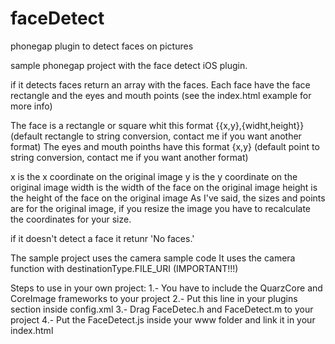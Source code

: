 faceDetect
==========

phonegap plugin to detect faces on pictures

sample phonegap project with the face detect iOS plugin.

if it detects faces return an array with the faces.
Each face have the face rectangle and the eyes and mouth points (see the index.html example for more info)

The face is a rectangle or square whit this format {{x,y},{widht,height}} (default rectangle to string conversion, contact me if you want another format)
The eyes and mouth poinths have this format {x,y} (default point to string conversion, contact me if you want another format)

x is the x coordinate on the original image
y is the y coordinate on the original image
width is the width of the face on the original image
height is the height of the face on the original image
As I've said, the sizes and points are for the original image, if you resize the image you have to recalculate the coordinates for your size.

if it doesn't detect a face it retunr 'No faces.'

The sample project uses the camera sample code
It uses the camera function with destinationType.FILE_URI (IMPORTANT!!!)

Steps to use in your own project:
1.- You have to include the QuarzCore and CoreImage frameworks to your project
2.- Put this line in your plugins section inside config.xml <plugin name="FaceDetect" value="FaceDetect" />
3.- Drag FaceDetec.h and FaceDetect.m to your project
4.- Put the FaceDetect.js inside your www folder and link it in your index.html

